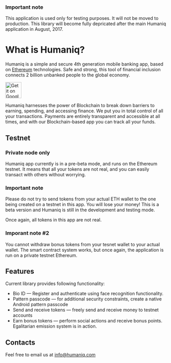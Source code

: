 ### Important note
This application is used only for testing purposes. It will not be moved to production. This library will become fully depricated after the main Humaniq application in August, 2017.

# What is Humaniq?

Humaniq is a simple and secure 4th generation mobile banking app, based on [Ethereum](https://ethereum.org/) technologies. Safe and strong, this tool of financial inclusion connects 2 billion unbanked people to the global economy. 

<a href="https://play.google.com/store/apps/details?id=co.humaniq"><img alt="Get it on Google Play" src="https://play.google.com/intl/en_us/badges/images/generic/en-play-badge.png" height=50px /></a>

Humaniq harnesses the power of Blockchain to break down barriers to earning, spending, and accessing finance. We put you in total control of all your transactions. Payments are entirely transparent and accessible at all times, and with our Blockchain-based app you can track all your funds.

## Testnet

### Private node only

Humaniq app currently is in a pre-beta mode, and runs on the Ethereum testnet. It means that all your tokens are not real, and you can easily transact with others without worrying.

### Important note
Please do not try to send tokens from your actual ETH wallet to the one being created on a testnet in this app. You will lose your money! This is a beta version and Humaniq is still in the development and testing mode. 

Once again, all tokens in this app are not real. 

### Imporant note #2
You cannot withdraw bonus tokens from your tesnet wallet to your actual wallet. The smart contract system works, but once again, the application is run on a private testnet Ethereum.

## Features

Current library provides following functionality:

* Bio ID — Register and authenticate using face recognition functionality. 
* Pattern passcode — for additional security constraints, create a native Android pattern passcode
* Send and receive tokens — freely send and receive money to testnet accounts
* Earn bonus tokens — perform social actions and receive bonus points. Egalitarian emission system is in action.

## Contacts
Feel free to email us at [info@humaniq.com](mailto:info@humaniq.com) 
